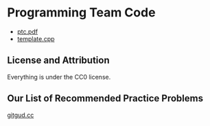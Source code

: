 # Programming Team Code

- [ptc.pdf](https://github.com/programming-team-code/programming_team_code/releases/download/ptc/ptc.pdf)
- [template.cpp](contest/template.cpp)

## License and Attribution

Everything is under the CC0 license.

## Our List of Recommended Practice Problems

[gitgud.cc](https://www.gitgud.cc/)
